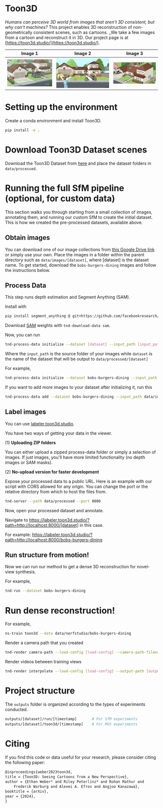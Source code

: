 # Toon3D

<i>Humans can perceive 3D world from images that aren't 3D consistent, but why can't machines?</i> This project enables 3D reconstruction of non-geometrically consistent scenes, such as cartoons. _We take a few images from a cartoon and reconstruct it in 3D. Our project page is at [https://toon3d.studio/](https://toon3d.studio/).

|   Image 1   |   Image 2   |   Image 3   |
| :------------------------: | :--------------------------: | :-------------------------: |
| ![](toon3d/assets/randm_left.jpeg) | ![](toon3d/assets/randm_center.jpeg) | ![](toon3d/assets/randm_right.jpeg) |

# Setting up the environment

Create a conda environment and install Toon3D.

```bash
pip install -e .
```

# Download Toon3D Dataset scenes

Download the Toon3D Dataset from [here](https://huggingface.co/datasets/ethanweber/toon3d-dataset) and place the dataset folders in `data/processed`.

# Running the full SfM pipeline (optional, for custom data)

This section walks you through starting from a small collection of images, annotating them, and running our custom SfM to create the initial dataset. This is how we created the pre-processed datasets, available above.

## Obtain images

You can download one of our image collections from [this Google Drive link](https://drive.google.com/drive/folders/11ogFtOOBB-UIq6seMukYncqqFacxBn5-?usp=drive_link) or simply use your own. Place the images in a folder within the parent directory such as `data/images/[dataset]`, where [dataset] is the dataset name. To get started, download the `bobs-burgers-dining` images and follow the instructions below.

## Process Data

This step runs depth estimation and Segment Anything (SAM).

Install with 

```bash
pip install segment_anything @ git+https://github.com/facebookresearch/segment-anything.git
```

Download [SAM](https://github.com/facebookresearch/segment-anything) weights with `tnd-download-data sam`.

Now, you can run

```bash
tnd-process-data initialize --dataset [dataset] --input_path [input_path]
```

Where the `input_path` is the source folder of your images while `dataset` is the name of the dataset that will be output to `data/processed/[dataset]`

For example,

```bash
tnd-process-data initialize --dataset bobs-burgers-dining --input_path data/images/bobs-burgers-dining
```

If you want to add more images to your dataset after initializing it, run this

```bash
tnd-process-data add --dataset bobs-burgers-dining --input_path data/images/more-bobs-burgers-dining-photos
```

## Label images

You can use [labeler.toon3d.studio](https://labeler.toon3d.studio/).

You have two ways of getting your data in the viewer.

(1) **Uploading ZIP folders**

You can either upload a zipped process-data folder or simply a selection of images. If just images, you'll have more limited functionality (no depth images or SAM masks).

(2) **No-upload version for faster development**

Expose your processed data to a public URL. Here is an example with our script with CORS allowed for any origin. You can change the port or the relative directory from which to host the files from.

```bash
tnd-server --path data/processed --port 8000
```

Now, open your processed dataset and annotate.

Navigate to https://labeler.toon3d.studio/?path=http://localhost:8000/[dataset] in this case.

For example: https://labeler.toon3d.studio/?path=http://localhost:8000/bobs-burgers-dining

## Run structure from motion!

Now we can run our method to get a dense 3D reconstruction for novel-view synthesis.

For example,

```bash
tnd-run --dataset bobs-burgers-dining
```

# Run dense reconstruction!

For example,

```bash
ns-train toon3d --data data/nerfstudio/bobs-burgers-dining
```

Render a camera path that you created

```bash
tnd-render camera-path --load-config [load-config] --camera-path-filename [camera-path-filename] --output-path [output-path].mp4
```

Render videos between training views

```bash
tnd-render interpolate --load-config [load-config] --output-path [output-path]
```

# Project structure

The `outputs` folder is organized according to the types of experiments conducted.

```bash
outputs/[dataset]/run/[timestamp]       # For SfM experiments
outputs/[dataset]/toon3d/[timestamp]    # For MVS experiments
```

# Citing

If you find this code or data useful for your research, please consider citing the following paper:

    @inproceedings{weber2023toon3d,
    title = {Toon3D: Seeing Cartoons from a New Perspective},
    author = {Ethan Weber* and Riley Peterlinz* and Rohan Mathur and
        Frederik Warburg and Alexei A. Efros and Angjoo Kanazawa},
    booktitle = {arXiv},
    year = {2024},
    }